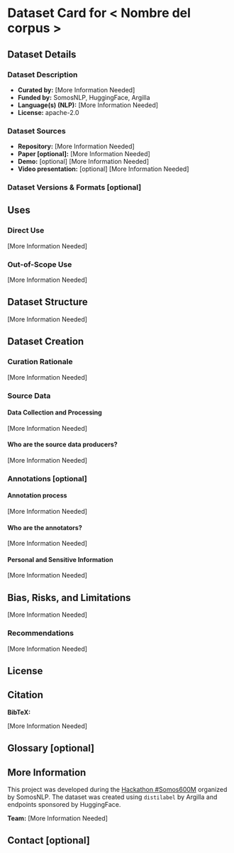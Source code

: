 <!--
Esta plantilla de Dataset Card es una adaptación de la de Hugging Face: https://github.com/huggingface/huggingface_hub/blob/main/src/huggingface_hub/templates/datasetcard_template.md

¿Cómo utilizar esta plantilla? Copia el contenido en el README.md del repo de tu dataset en el Hub de Hugging Face y rellena cada sección.

Para más información sobre cómo rellenar cada sección ver las docs: https://huggingface.co/docs/hub/datasets-cards y https://huggingface.co/docs/datasets/dataset_card

Para más información sobre la dataset card metadata ver: https://github.com/huggingface/hub-docs/blob/main/datasetcard.md?plain=1
-->

# Dataset Card for < Nombre del corpus >

<!-- Suele haber un nombre corto ("pretty name") para las URLs, tablas y demás y uno largo más descriptivo. Para crear el pretty name podéis utilizar acrónimos. -->

<!-- Resumen del corpus y motivación del proyecto (inc. los ODS relacionados). Esta sección es como el abstract. También se puede incluir aquí el logo del proyecto. -->

<!-- Si queréis incluir una versión de la Dataset Card en español, enlazarla aquí al principio (e.g. `README_es.md`).-->

## Dataset Details

### Dataset Description

<!-- Resumen del dataset. -->

- **Curated by:** [More Information Needed] <!-- Nombre de los miembros del equipo -->
- **Funded by:** SomosNLP, HuggingFace, Argilla <!-- Si contasteis con apoyo de otra entidad (e.g. vuestra universidad), añadidla aquí -->
- **Language(s) (NLP):** [More Information Needed] <!-- Enumerar las lenguas en las que se ha entrenado el modelo, especificando el país de origen. Utilizar códigos ISO. Por ejemplo: Spanish (`es-CL`, `es-ES`, `es-MX`), Catalan (`ca`), Quechua (`qu`).  -->
- **License:** apache-2.0 <!-- Elegid una licencia lo más permisiva posible teniendo en cuenta la licencia del model pre-entrenado y los datasets utilizados -->

### Dataset Sources

- **Repository:** [More Information Needed] <!-- Enlace al `main` del repo donde tengáis los scripts, i.e.: o del mismo repo del dataset en HuggingFace o a GitHub. -->
- **Paper [optional]:** [More Information Needed] <!-- Si vais a presentarlo a NAACL poned "WIP", "Comming soon!" o similar. Si no tenéis intención de presentarlo a ninguna conferencia ni escribir un preprint, eliminar. -->
- **Demo:** [optional] [More Information Needed] <!-- Enlace a la demo del dataset -->
- **Video presentation:** [optional] [More Information Needed] <!-- Enlace a vuestro vídeo de presentación en YouTube (están todos subidos aquí: https://www.youtube.com/playlist?list=PLTA-KAy8nxaASMwEUWkkTfMaDxWBxn-8J) -->

### Dataset Versions & Formats [optional]

<!-- Si tenéis varias versiones de vuestro dataset podéis combinarlas todas en un mismo repo y simplemente enlazar aquí los commits correspondientes. Ver ejemplo de https://huggingface.co/bertin-project/bertin-roberta-base-spanish -->

<!-- Si hay varias formatos del dataset (e.g. sin anotar, pregunta/respuesta, gemma) las podéis enumerar aquí. -->

## Uses

<!-- Address questions around how the dataset is intended to be used. -->

### Direct Use

<!-- This section describes suitable use cases for the dataset. -->

[More Information Needed]

### Out-of-Scope Use

<!-- This section addresses misuse, malicious use, and uses that the dataset will not work well for. -->

[More Information Needed]

## Dataset Structure

<!-- This section provides a description of the dataset fields, and additional information about the dataset structure such as criteria used to create the splits, relationships between data points, etc. -->

<!-- En esta sección podéis enumerar y explicar cada columna del corpus. Para cada columna que sea de tipo "categoría" podéis indicar el porcentaje de ejemplos. -->

[More Information Needed]

## Dataset Creation

### Curation Rationale

<!-- Motivation for the creation of this dataset. -->

[More Information Needed]

### Source Data

<!-- This section describes the source data (e.g. news text and headlines, social media posts, translated sentences, ...). -->

#### Data Collection and Processing

<!-- This section describes the data collection and processing process such as data selection criteria, filtering and normalization methods, tools and libraries used, etc. -->

<!-- Enlazar aquí los scripts y notebooks utilizados para generar el corpus. -->

[More Information Needed]

#### Who are the source data producers?

<!-- This section describes the people or systems who originally created the data. It should also include self-reported demographic or identity information for the source data creators if this information is available. -->

[More Information Needed]

### Annotations [optional]

<!-- If the dataset contains annotations which are not part of the initial data collection, use this section to describe them. -->

#### Annotation process

<!-- This section describes the annotation process such as annotation tools used in the process, the amount of data annotated, annotation guidelines provided to the annotators, interannotator statistics, annotation validation, etc. -->

<!-- Enlazar aquí el notebook utilizado para crear el espacio de anotación de Argilla y la guía de anotación. -->

[More Information Needed]

#### Who are the annotators?

<!-- This section describes the people or systems who created the annotations. -->

[More Information Needed]

#### Personal and Sensitive Information

<!-- State whether the dataset contains data that might be considered personal, sensitive, or private (e.g., data that reveals addresses, uniquely identifiable names or aliases, racial or ethnic origins, sexual orientations, religious beliefs, political opinions, financial or health data, etc.). If efforts were made to anonymize the data, describe the anonymization process. -->

[More Information Needed]

## Bias, Risks, and Limitations

<!-- This section is meant to convey both technical and sociotechnical limitations. -->

<!-- Aquí podéis mencionar los posibles sesgos heredados según el origen de los datos y de las personas que lo han anotado, hablar del balance de las categorías representadas, los esfuerzos que habéis hecho para intentar mitigar sesgos y riesgos. -->

[More Information Needed]

### Recommendations

<!-- This section is meant to convey recommendations with respect to the bias, risk, and technical limitations.

Example:

Users should be made aware of the risks, biases and limitations of the dataset. More information needed for further recommendations. -->

[More Information Needed]

## License

<!-- Indicar bajo qué licencia se libera el dataset explicando, si no es apache 2.0, a qué se debe la licencia más restrictiva (i.e. herencia de los datos utilizados). -->

## Citation

<!-- If there is a paper or blog post introducing the dataset, the APA and Bibtex information for that should go in this section. -->

**BibTeX:**

[More Information Needed]

<!--

Aquí tenéis un ejemplo de cita de un dataset que podéis adaptar:

```
@software{benallal2024cosmopedia,
  author = {Ben Allal, Loubna and Lozhkov, Anton and Penedo, Guilherme and Wolf, Thomas and von Werra, Leandro},
  title = {Cosmopedia},
  month = February,
  year = 2024,
  url = {https://huggingface.co/datasets/HuggingFaceTB/cosmopedia}
}
```

- benallal2024cosmopedia -> nombre + año + nombre del dataset
- author: lista de miembros del equipo
- title: nombre del dataset
- year: año
- url: enlace al dataset

-->

## Glossary [optional]

<!-- If relevant, include terms and calculations in this section that can help readers understand the dataset or dataset card. -->

## More Information

<!-- Indicar aquí que el marco en el que se desarrolló el proyecto, en esta sección podéis incluir agradecimientos y más información sobre los miembros del equipo. Podéis adaptar el ejemplo a vuestro gusto. -->

This project was developed during the [Hackathon #Somos600M](https://somosnlp.org/hackathon) organized by SomosNLP. The dataset was created using `distilabel` by Argilla and endpoints sponsored by HuggingFace.

**Team:** [More Information Needed]

<!--
- [Name 1](Link to Hugging Face profile)
- [Name 2](Link to Hugging Face profile)
-->

## Contact [optional]

<!-- Email de contacto para´posibles preguntas sobre el dataset. -->
